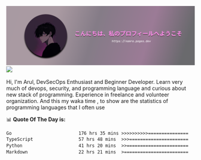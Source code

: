 ![banner](.github/profile-markdown.png)
<img src="https://user-images.githubusercontent.com/73097560/115834477-dbab4500-a447-11eb-908a-139a6edaec5c.gif"></p>

Hi, I'm Arul, DevSecOps Enthusiast and Beginner Developer. Learn very much of devops, security, and programming language and curious about new stack of programming. Experience in freelance and volunteer organization. And this my waka time , to show are the statistics of programming languages that I often use

📊 **Quote Of The Day is:**
<!--START_SECTION:waka-->

```txt
Go                         176 hrs 35 mins >>>>>>>>>>===============   41.17 %
TypeScript                 57 hrs 48 mins  >>>======================   13.47 %
Python                     41 hrs 20 mins  >>=======================   09.64 %
Markdown                   22 hrs 21 mins  >========================   05.21 %
```

<!--END_SECTION:waka-->
